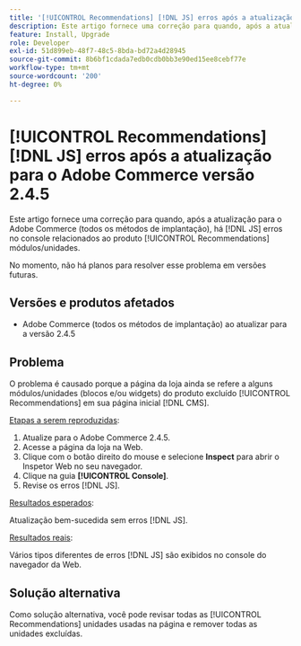 ```yaml
---
title: '[!UICONTROL Recommendations] [!DNL JS] erros após a atualização para o Adobe Commerce versão 2.4.5'
description: Este artigo fornece uma correção para quando, após a atualização para o Adobe Commerce (todos os métodos de implantação), há  [!DNL JS] erros no console relacionados aos módulos do produto [!UICONTROL Recommendations].
feature: Install, Upgrade
role: Developer
exl-id: 51d899eb-48f7-48c5-8bda-bd72a4d28945
source-git-commit: 8b6bf1cdada7edb0cdb0bb3e90ed15ee8cebf77e
workflow-type: tm+mt
source-wordcount: '200'
ht-degree: 0%

---
```


# [!UICONTROL Recommendations] [!DNL JS] erros após a atualização para o Adobe Commerce versão 2.4.5

Este artigo fornece uma correção para quando, após a atualização para o Adobe Commerce (todos os métodos de implantação), há [!DNL JS] erros no console relacionados ao produto [!UICONTROL Recommendations] módulos/unidades.

No momento, não há planos para resolver esse problema em versões futuras.

## Versões e produtos afetados

* Adobe Commerce (todos os métodos de implantação) ao atualizar para a versão 2.4.5

## Problema

O problema é causado porque a página da loja ainda se refere a alguns módulos/unidades (blocos e/ou widgets) do produto excluído [!UICONTROL Recommendations] em sua página inicial [!DNL CMS].

<u>Etapas a serem reproduzidas</u>:

1. Atualize para o Adobe Commerce 2.4.5.
1. Acesse a página da loja na Web.
1. Clique com o botão direito do mouse e selecione **Inspect** para abrir o Inspetor Web no seu navegador.
1. Clique na guia **[!UICONTROL Console]**.
1. Revise os erros [!DNL JS].

<u>Resultados esperados</u>:

Atualização bem-sucedida sem erros [!DNL JS].

<u>Resultados reais</u>:

Vários tipos diferentes de erros [!DNL JS] são exibidos no console do navegador da Web.

## Solução alternativa

Como solução alternativa, você pode revisar todas as [!UICONTROL Recommendations] unidades usadas na página e remover todas as unidades excluídas.
